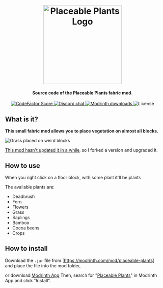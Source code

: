 <h1 align="center">
    <img src="https://raw.githubusercontent.com/wenwen357951/placeable-fabric/main/src/main/resources/assets/placeable/icon.png" alt="Placeable Plants Logo" width="256">
    <br>
</h1>

<h4 align="center">Source code of the Placeable Plants fabric mod.</h4>
<p align="center">
    <a href="https://www.codefactor.io/repository/github/wenwen357951/placeable-fabric">
        <img src="https://www.codefactor.io/repository/github/wenwen357951/placeable-fabric/badge?style=for-the-badge" alt="CodeFactor Score">
    </a>
    <a href="https://discord.gg/yeemo">
        <img src="https://img.shields.io/discord/1141595063567273995?style=for-the-badge" alt="Discord chat" />
    </a>
    <a href="https://modrinth.com/mod/placeable-plants">
        <img src="https://img.shields.io/modrinth/dt/placeable-plants?style=for-the-badge" alt="Modrinth downloads" />
    </a>
    <img src="https://img.shields.io/github/license/wenwen357951/placeable.svg?style=for-the-badge" alt="License" />
</p>


## What is it?

**This small fabric mod allows you to place vegetation on almost all blocks.**

![Grass placed on weird blocks](https://cdn.modrinth.com/data/o3wjLmDn/images/3eb7e86e4f0d0077abef1214e6b7cda8a49fe1d7.png)

[This mod hasn't updated it in a while](https://github.com/BisUmTo/placeable), so I forked a version and upgraded it.


## How to use

When you right click on a floor block, with some plant it'll be plants

The available plants are:
- Deadbrush
- Fern
- Flowers
- Grass
- Saplings
- Bamboo
- Cocoa beens
- Crops


## How to install

Download the `.jar` file from [https://modrinth.com/mod/placeable-plants] and place the file into the mod folder, 

or download [Modrinth App] Then, search for "[Placeable Plants]" in Modrinth App and click "Install".



[Modrinth App]: https://modrinth.com/app
[https://modrinth.com/mod/placeable-plants]: https://modrinth.com/mod/placeable-plants
[Placeable Plants]: https://modrinth.com/mod/placeable-plants
